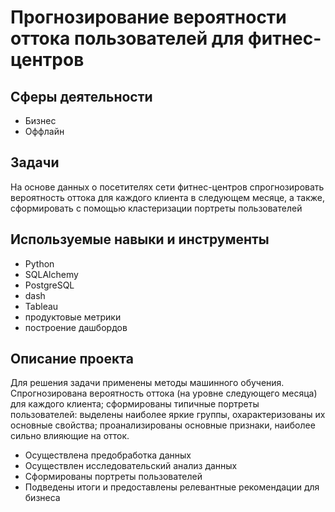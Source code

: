 # Прогнозирование вероятности оттока пользователей для фитнес-центров

## Сферы деятельности
* Бизнес
* Оффлайн

## Задачи
На основе данных о посетителях сети фитнес-центров спрогнозировать вероятность оттока для каждого клиента в следующем месяце, а также, сформировать с помощью кластеризации портреты пользователей

## Используемые навыки и инструменты
* Python
* SQLAlchemy
* PostgreSQL
* dash
* Tableau
* продуктовые метрики
* построение дашбордов

## Описание проекта
Для решения задачи применены методы машинного обучения. Спрогнозирована вероятность оттока (на уровне следующего месяца) для каждого клиента; сформированы типичные портреты пользователей: выделены наиболее яркие группы, охарактеризованы их основные свойства; проанализированы основные признаки, наиболее сильно влияющие на отток.
* Осуществлена предобработка данных
* Осуществлен исследовательский анализ данных
* Сформированы портреты пользователей
* Подведены итоги и предоставлены релевантные рекомендации для бизнеса

